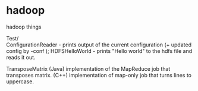 hadoop
======

hadoop things

Test/	
	ConfigurationReader - prints output of the current configuration (+ updated config by -conf <config-xml-file>);
	HDFSHelloWorld - prints "Hello world" to the hdfs file and reads it out.

TransposeMatrix
	(Java) implementation of the MapReduce job that transposes matrix.
	(C++) implementation of map-only job that turns lines to uppercase.
